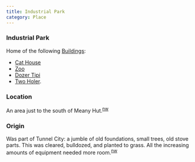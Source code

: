 ```yaml
---
title: Industrial Park
category: Place
---
```

### Industrial Park

Home of the following [Buildings](Buildings):
- [Cat House](Cat-House)
- [Zoo](Zoo)
- [Dozer Tipi](Dozer-Tipi)
- [Two Holer](Two-Holer).

### Location

An area just to the south of Meany Hut.<sup>[nw][]</sup>

### Origin

Was part of Tunnel City: a jumble of old foundations, small trees, old stove parts. This was cleared, bulldozed, and planted to grass. All the increasing amounts of equipment needed more room.<sup>[nw][]</sup>


[nw]: Names-Walt "Meany Names by Walter Little, 1984"

